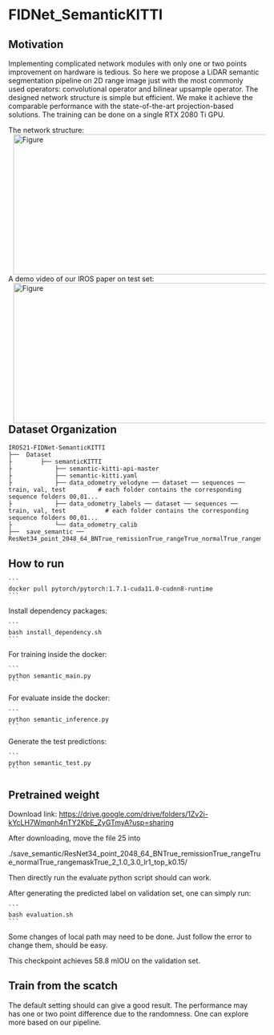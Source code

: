 # FIDNet_SemanticKITTI

## Motivation
Implementing complicated network modules with only one or two points improvement on hardware is tedious. So here we propose a LiDAR semantic segmentation pipeline on 2D range image just with the most commonly used operators: convolutional operator and bilinear upsample operator. The designed network structure is simple but efficient. We make it achieve the comparable performance with the state-of-the-art projection-based solutions. The training can be done on a single RTX 2080 Ti GPU. 

The network structure:
<br />
<img src="https://github.com/placeforyiming/IROS21-FIDNet-SemanticKITTI/blob/main/network_structure.png?raw=true" alt="Figure" style="width: 740px; height: 280px;" hspace="10" align="left"/>
<br />

A demo video of our IROS paper on test set:
<br />
<img src="https://github.com/placeforyiming/IROS21-FIDNet-SemanticKITTI/blob/main/semantic.gif?raw=true" alt="Figure" style="width: 540px; height: 280px;" hspace="10" align="left"/>
<br /><br /><br /><br /><br /><br /><br /><br /><br /><br /><br /><br />
## Dataset Organization

    IROS21-FIDNet-SemanticKITTI
    ├──  Dataset
    ├        ├── semanticKITTI                 
    ├            ├── semantic-kitti-api-master         
    ├            ├── semantic-kitti.yaml
    ├            ├── data_odometry_velodyne ── dataset ── sequences ── train, val, test         # each folder contains the corresponding sequence folders 00,01...
    ├            ├── data_odometry_labels ── dataset ── sequences ── train, val, test           # each folder contains the corresponding sequence folders 00,01...
    ├            └── data_odometry_calib        
    ├──  save_semantic ── ResNet34_point_2048_64_BNTrue_remissionTrue_rangeTrue_normalTrue_rangemaskTrue_2_1.0_3.0_lr1_top_k0.15

    

## How to run

```` 
```
docker pull pytorch/pytorch:1.7.1-cuda11.0-cudnn8-runtime
```
````
Install dependency packages:
```` 
```
bash install_dependency.sh
```
````
For training inside the docker:
```` 
```
python semantic_main.py
```
````
For evaluate inside the docker:
````
```
python semantic_inference.py
```
````
Generate the test predictions:
````
```
python semantic_test.py
```
````

## Pretrained weight
Download link: https://drive.google.com/drive/folders/1Zv2i-kYcLH7Wmqnh4nTY2KbE_ZyGTmyA?usp=sharing

After downloading, move the file 25 into

./save_semantic/ResNet34_point_2048_64_BNTrue_remissionTrue_rangeTrue_normalTrue_rangemaskTrue_2_1.0_3.0_lr1_top_k0.15/

Then directly run the evaluate python script should can work.

After generating the predicted label on validation set, one can simply run:
````
```
bash evaluation.sh
```
````
Some changes of local path may need to be done. Just follow the error to change them, should be easy. 

This checkpoint achieves 58.8 mIOU on the validation set.

## Train from the scatch
The default setting should can give a good result. The performance may has one or two point difference due to the randomness. One can explore more based on our pipeline.
